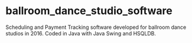 # ballroom_dance_studio_software


Scheduling and Payment Tracking software developed for ballroom dance studios in 2016. Coded in Java with Java Swing and HSQLDB.
